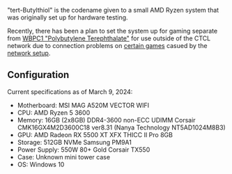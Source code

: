 "tert-Butylthiol" is the codename given to a small AMD Ryzen system that was originally set up for hardware testing.

Recently, there has been a plan to set the system up for gaming separate from [WBPC1 "Polybutylene Terephthalate"](../pc_pbt) for use outside of the CTCL network due to connection problems on [certain games](https://support.rockstargames.com/articles/206210548/How-to-Resolve-Errors-in-GTA-Online-about-Strict-span-class-highlight-NAT-span-Type) casued by the [network setup](../srv_dxm/).

## Configuration
Current specifications as of March 9, 2024:

- Motherboard: MSI MAG A520M VECTOR WIFI 
- CPU: AMD Ryzen 5 3600
- Memory: 16GB (2x8GB) DDR4-3600 non-ECC UDIMM Corsair CMK16GX4M2D3600C18 ver8.31 (Nanya Technology NT5AD1024M8B3)
- GPU: AMD Radeon RX 5500 XT XFX THICC II Pro 8GB
- Storage: 512GB NVMe Samsung PM9A1
- Power Supply: 550W 80+ Gold Corsair TX550
- Case: Unknown mini tower case
- OS: Windows 10

